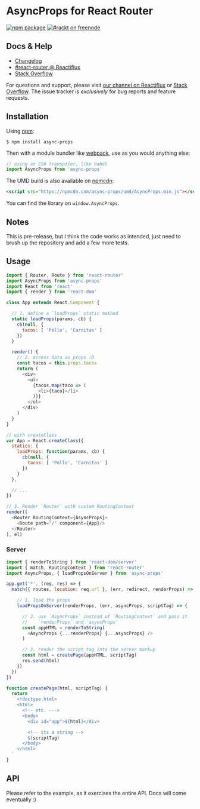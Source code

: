 # AsyncProps for React Router

[![npm package](https://img.shields.io/npm/v/async-props.svg?style=flat-square)](https://www.npmjs.org/package/async-props)
[![#rackt on freenode](https://img.shields.io/badge/irc-rackt_on_freenode-61DAFB.svg?style=flat-square)](https://webchat.freenode.net/)

## Docs & Help

- [Changelog](/CHANGES.md)
- [#react-router @ Reactiflux](https://discord.gg/0ZcbPKXt5bYaNQ46)
- [Stack Overflow](http://stackoverflow.com/questions/tagged/react-router)

For questions and support, please visit [our channel on Reactiflux](https://discord.gg/0ZcbPKXt5bYaNQ46) or [Stack Overflow](http://stackoverflow.com/questions/tagged/react-router). The issue tracker is *exclusively* for bug reports and feature requests.

## Installation

Using [npm](https://www.npmjs.com/):

    $ npm install async-props

Then with a module bundler like [webpack](https://webpack.github.io/), use as you would anything else:

```js
// using an ES6 transpiler, like babel
import AsyncProps from 'async-props'
```

The UMD build is also available on [npmcdn](https://npmcdn.com):

```html
<script src="https://npmcdn.com/async-props/umd/AsyncProps.min.js"></script>
```

You can find the library on `window.AsyncProps`.

## Notes

This is pre-release, but I think the code works as intended, just need
to brush up the repository and add a few more tests.

## Usage

```js
import { Router, Route } from 'react-router'
import AsyncProps from 'async-props'
import React from 'react'
import { render } from 'react-dom'

class App extends React.Component {

  // 1. define a `loadProps` static method
  static loadProps(params, cb) {
    cb(null, {
      tacos: [ 'Pollo', 'Carnitas' ]
    })
  }

  render() {
    // 2. access data as props :D
    const tacos = this.props.tacos
    return (
      <div>
        <ul>
          {tacos.map(taco => (
            <li>{taco}</li>
          ))}
        </ul>
      </div>
    )
  }
}

// with createClass
var App = React.createClass({
  statics: {
    loadProps: function(params, cb) {
      cb(null, {
        tacos: [ 'Pollo', 'Carnitas' ]
      })
    }
  },

  // ...
})

// 3. Render `Router` with custom RoutingContext
render((
  <Router RoutingContext={AsyncProps}>
    <Route path="/" component={App}/>
  </Router>
), el)
```

### Server

```js
import { renderToString } from 'react-dom/server'
import { match, RoutingContext } from 'react-router'
import AsyncProps, { loadPropsOnServer } from 'async-props'

app.get('*', (req, res) => {
  match({ routes, location: req.url }, (err, redirect, renderProps) => {

    // 1. load the props
    loadPropsOnServer(renderProps, (err, asyncProps, scriptTag) => {

      // 2. use `AsyncProps` instead of `RoutingContext` and pass it
      //    `renderProps` and `asyncProps`
      const appHTML = renderToString(
        <AsyncProps {...renderProps} {...asyncProps} />
      )

      // 3. render the script tag into the server markup
      const html = createPage(appHTML, scriptTag)
      res.send(html)
    })
  })
})

function createPage(html, scriptTag) {
  return `
    <!doctype html>
    <html>
      <!-- etc. --->
      <body>
        <div id="app">${html}</div>

        <!-- its a string -->
        ${scriptTag}
      </body>
    </html>
  `
}
```

## API

Please refer to the example, as it exercises the entire API. Docs will
come eventually :)

